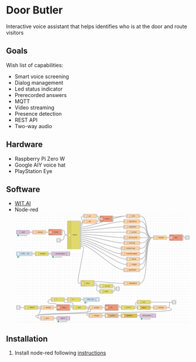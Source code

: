 # Door Butler
Interactive voice assistant that helps identifies who is at the door and route visitors<br/>
## Goals
Wish list of capabilities:
* Smart voice screening<br/>
* Dialog management<br/>
* Led status indicator<br/>
* Prerecorded answers<br/>
* MQTT<br/>
* Video streaming<br/>
* Presence detection<br/>
* REST API<br/>
* Two-way audio<br/>
## Hardware
* Raspberry Pi Zero W<br/>
* Google AIY voice hat<br/>
* PlayStation Eye <br/>
## Software
* [WIT.AI](https://wit.ai/)
* Node-red 
![Flow](node-red/butler-flow.png)
## Installation
1. Install node-red following [instructions](https://nodered.org/docs/getting-started/raspberrypi)

